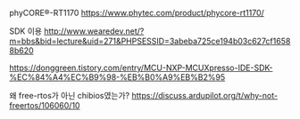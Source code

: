 

phyCORE®-RT1170
https://www.phytec.com/product/phycore-rt1170/


SDK 이용
http://www.wearedev.net/?m=bbs&bid=lecture&uid=271&PHPSESSID=3abeba725ce194b03c627cf16588b620

https://donggreen.tistory.com/entry/MCU-NXP-MCUXpresso-IDE-SDK-%EC%84%A4%EC%B9%98-%EB%B0%A9%EB%B2%95



왜 free-rtos가 아닌 chibios였는가?
https://discuss.ardupilot.org/t/why-not-freertos/106060/10
